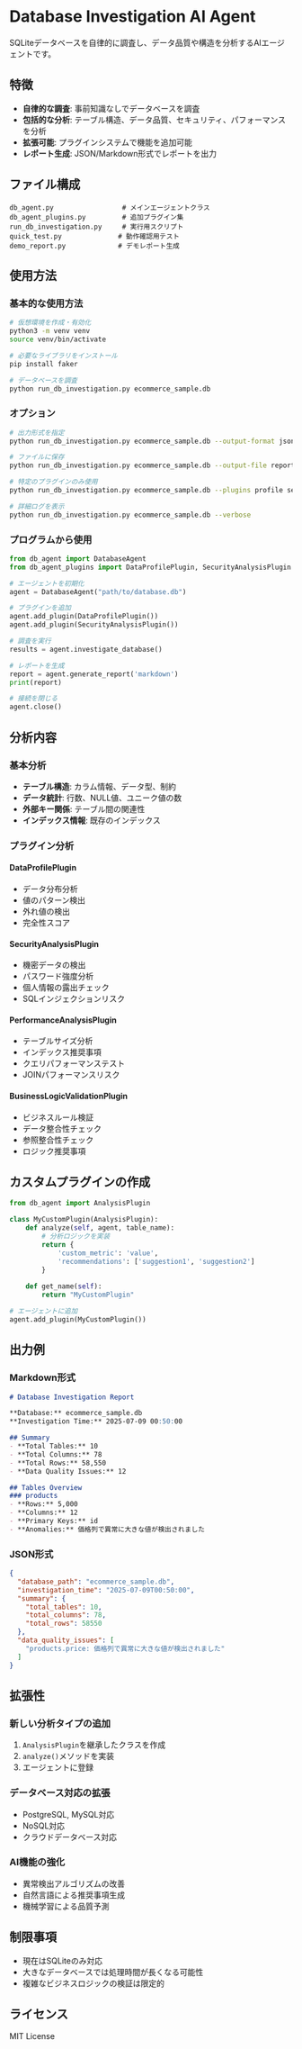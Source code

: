 # Database Investigation AI Agent

SQLiteデータベースを自律的に調査し、データ品質や構造を分析するAIエージェントです。

## 特徴

- **自律的な調査**: 事前知識なしでデータベースを調査
- **包括的な分析**: テーブル構造、データ品質、セキュリティ、パフォーマンスを分析
- **拡張可能**: プラグインシステムで機能を追加可能
- **レポート生成**: JSON/Markdown形式でレポートを出力

## ファイル構成

```
db_agent.py                 # メインエージェントクラス
db_agent_plugins.py         # 追加プラグイン集
run_db_investigation.py     # 実行用スクリプト
quick_test.py              # 動作確認用テスト
demo_report.py             # デモレポート生成
```

## 使用方法

### 基本的な使用方法

```bash
# 仮想環境を作成・有効化
python3 -m venv venv
source venv/bin/activate

# 必要なライブラリをインストール
pip install faker

# データベースを調査
python run_db_investigation.py ecommerce_sample.db
```

### オプション

```bash
# 出力形式を指定
python run_db_investigation.py ecommerce_sample.db --output-format json

# ファイルに保存
python run_db_investigation.py ecommerce_sample.db --output-file report.md

# 特定のプラグインのみ使用
python run_db_investigation.py ecommerce_sample.db --plugins profile security

# 詳細ログを表示
python run_db_investigation.py ecommerce_sample.db --verbose
```

### プログラムから使用

```python
from db_agent import DatabaseAgent
from db_agent_plugins import DataProfilePlugin, SecurityAnalysisPlugin

# エージェントを初期化
agent = DatabaseAgent("path/to/database.db")

# プラグインを追加
agent.add_plugin(DataProfilePlugin())
agent.add_plugin(SecurityAnalysisPlugin())

# 調査を実行
results = agent.investigate_database()

# レポートを生成
report = agent.generate_report('markdown')
print(report)

# 接続を閉じる
agent.close()
```

## 分析内容

### 基本分析
- **テーブル構造**: カラム情報、データ型、制約
- **データ統計**: 行数、NULL値、ユニーク値の数
- **外部キー関係**: テーブル間の関連性
- **インデックス情報**: 既存のインデックス

### プラグイン分析

#### DataProfilePlugin
- データ分布分析
- 値のパターン検出
- 外れ値の検出
- 完全性スコア

#### SecurityAnalysisPlugin
- 機密データの検出
- パスワード強度分析
- 個人情報の露出チェック
- SQLインジェクションリスク

#### PerformanceAnalysisPlugin
- テーブルサイズ分析
- インデックス推奨事項
- クエリパフォーマンステスト
- JOINパフォーマンスリスク

#### BusinessLogicValidationPlugin
- ビジネスルール検証
- データ整合性チェック
- 参照整合性チェック
- ロジック推奨事項

## カスタムプラグインの作成

```python
from db_agent import AnalysisPlugin

class MyCustomPlugin(AnalysisPlugin):
    def analyze(self, agent, table_name):
        # 分析ロジックを実装
        return {
            'custom_metric': 'value',
            'recommendations': ['suggestion1', 'suggestion2']
        }
    
    def get_name(self):
        return "MyCustomPlugin"

# エージェントに追加
agent.add_plugin(MyCustomPlugin())
```

## 出力例

### Markdown形式
```markdown
# Database Investigation Report

**Database:** ecommerce_sample.db
**Investigation Time:** 2025-07-09 00:50:00

## Summary
- **Total Tables:** 10
- **Total Columns:** 78
- **Total Rows:** 58,550
- **Data Quality Issues:** 12

## Tables Overview
### products
- **Rows:** 5,000
- **Columns:** 12
- **Primary Keys:** id
- **Anomalies:** 価格列で異常に大きな値が検出されました
```

### JSON形式
```json
{
  "database_path": "ecommerce_sample.db",
  "investigation_time": "2025-07-09T00:50:00",
  "summary": {
    "total_tables": 10,
    "total_columns": 78,
    "total_rows": 58550
  },
  "data_quality_issues": [
    "products.price: 価格列で異常に大きな値が検出されました"
  ]
}
```

## 拡張性

### 新しい分析タイプの追加
1. `AnalysisPlugin`を継承したクラスを作成
2. `analyze()`メソッドを実装
3. エージェントに登録

### データベース対応の拡張
- PostgreSQL, MySQL対応
- NoSQL対応
- クラウドデータベース対応

### AI機能の強化
- 異常検出アルゴリズムの改善
- 自然言語による推奨事項生成
- 機械学習による品質予測

## 制限事項

- 現在はSQLiteのみ対応
- 大きなデータベースでは処理時間が長くなる可能性
- 複雑なビジネスロジックの検証は限定的

## ライセンス

MIT License